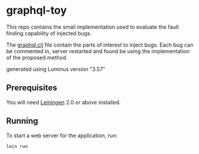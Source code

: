 # graphql-toy

This repo contains the small implementation used to evaluate the fault finding capability of injected bugs.

The [graphql.clj](./src/clj/graphql_toy/routes/services/graphql.clj) file contain the parts of interest to inject bugs. Each bug can be commented in, server restarted and found be using the implementation of the proposed method.

generated using Luminus version "3.57"

## Prerequisites

You will need [Leiningen][1] 2.0 or above installed.

[1]: https://github.com/technomancy/leiningen

## Running

To start a web server for the application, run:

    lein run 

